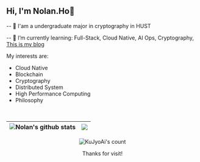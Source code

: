 ## Hi, I'm Nolan.Ho👋
  
-- 🔭 I'am a undergraduate major in cryptography in HUST

-- 🌱 I’m currently learning: Full-Stack, Cloud Native, AI Ops, Cryptography, [This is my blog](https://16bit-sensation.com/)


  My interests are:
- Cloud Native
- Blockchain
- Cryptography
- Distributed System
- High Performance Computing
- Philosophy

<br/>


| <img align="center" src="https://github-readme-stats.vercel.app/api?username=KuJyoAi&count_private=true&show_icons=true&hide_border=true" alt="Nolan's github stats" /> | <img align="center" src="https://github-readme-stats.vercel.app/api/top-langs/?username=KuJyoAi&hide=Assembly&layout=compact&hide_border=true" /> |
| ------------- | ------------- |
<div align="center">
  <img src="https://profile-counter.glitch.me/KuJyoAi/count.svg" alt="KuJyoAi's count"/>
  <p>Thanks for visit!</p>
</div>

<!--
**KuJyoAi/KuJyoAi** is a ✨ _special_ ✨ repository because its `README.md` (this file) appears on your GitHub profile.

Here are some ideas to get you started:

- 🔭 I’m currently working on ...
- 🌱 I’m currently learning ...
- 👯 I’m looking to collaborate on ...
- 🤔 I’m looking for help with ...
- 💬 Ask me about ...
- 📫 How to reach me: ...
- 😄 Pronouns: ...
- ⚡ Fun fact: ...
-->
